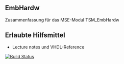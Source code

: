 ## EmbHardw
Zusammenfassung für das MSE-Modul TSM_EmbHardw

## Erlaubte Hilfsmittel
 * Lecture notes und VHDL-Reference
 
[![Build Status](https://travis-ci.org/HSR-Stud/EmbHardw.svg?branch=master)](https://travis-ci.org/HSR-Stud/EmbHardw)
